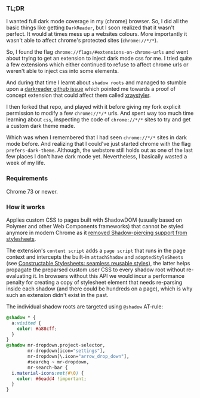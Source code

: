 ### TL;DR 

I wanted full dark mode coverage in my (chrome) browser. So, I did all the basic things like getting `DarkReader`, but I soon realized that it wasn't perfect. It would at times mess up a websites colours. More importantly it wasn't able to affect chrome's protected sites (`chrome://*/*`).

So, I found the flag `chrome://flags/#extensions-on-chrome-urls` and went about trying to get an extension to inject dark mode css for me. I tried quite a few extensions which either continued to refuse to affect chrome urls or weren't able to inject css into some elements.

And during that time I learnt about `shadow roots` and managed to stumble upon a [darkreader github issue](https://github.com/darkreader/darkreader/issues/2286) which pointed me towards a proof of concept extension that could affect them called [xraystyler](https://github.com/tophf/XRayStyler).

I then forked that repo, and played with it before giving my fork explicit permission to modify a few `chrome://*/*` urls. And spent way too much time learning about `css`, inspecting the code of `chrome://*/*` sites to try and get a custom dark theme made.

Which was when I remembered that I had seen `chrome://*/*` sites in dark mode before. And realizing that I could've just started chrome with the flag `prefers-dark-theme`. Although, the webstore still holds out as one of the last few places I don't have dark mode yet. Nevertheless, I basically wasted a week of my life.

### Requirements

Chrome 73 or newer.

### How it works

Applies custom CSS to pages built with ShadowDOM (usually based on Polymer and other Web Components frameworks) that cannot be styled anymore in modern Chrome as it [removed Shadow-piercing support from stylesheets](https://www.chromestatus.com/features#deep).

The extension's `content script` adds a `page script` that runs in the page context and intercepts the built-in `attachShadow` and `adoptedStyleSheets` (see [Constructable Stylesheets: seamless reusable styles](https://developers.google.com/web/updates/2019/02/constructable-stylesheets)), the latter helps propagate the preparsed custom user CSS to every shadow root without re-evaluating it. In browsers without this API we would incur a performance penalty for creating a copy of stylesheet element that needs re-parsing inside each shadow (and there could be hundreds on a page), which is why such an extension didn't exist in the past.

The individual shadow roots are targeted using `@shadow` AT-rule:

```css
@shadow * {
  a:visited {
    color: #a88cff;
  }
}
@shadow mr-dropdown.project-selector,
        mr-dropdown[icon="settings"],
        mr-dropdown[\.icon="arrow_drop_down"],
        #searchq ~ mr-dropdown,
        mr-search-bar {
  i.material-icons:not(#\0) {
    color: #6eadd4 !important;
  }
}
```

